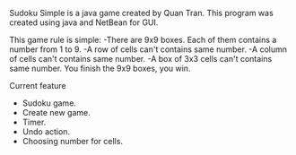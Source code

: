 Sudoku Simple is a java game created by Quan Tran.
This program was created using java and NetBean for GUI.

This game rule is simple:
-There are 9x9 boxes. Each of them contains a number from 1 to 9.
-A row of cells can't contains same number.
-A column of cells can't contains same number.
-A box of 3x3 cells can't contains same number.
You finish the 9x9 boxes, you win.

Current feature
- Sudoku game.
- Create new game.
- Timer.
- Undo action.
- Choosing number for cells.
